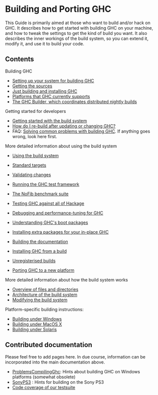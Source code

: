 # Building and Porting GHC


This Guide is primarily aimed at those who want to build and/or
hack on GHC.  It describes how to get started with building GHC on your
machine, and how to tweak the settings to get the kind of build you
want.  It also describes the inner workings of the build system, so you
can extend it, modify it, and use it to build your code.

## Contents


Building GHC

- [Setting up your system for building GHC](building/preparation)
- [Getting the sources](building/getting-the-sources)
- [Just building and installing GHC](building/quick-start)
- [Platforms that GHC currently supports](platforms)
- [The GHC Builder, which coordinates distributed nightly builds](builder)


Getting started for developers

- [Getting started with the build system](building/hacking)
- [How do I re-build after updating or changing GHC?](building/rebuilding)
- FAQ: [Solving common problems with building GHC](building/troubleshooting). If anything goes wrong, look here first.


More detailed information about using the build system

- [Using the build system](building/using)
- [Standard targets](building/standard-targets)
- [Validating changes](testing-patches)
- [Running the GHC test framework](building/running-tests)
- [The NoFib benchmark suite](building/running-no-fib)
- [Testing GHC against all of Hackage](hackage-testing)
- [Debugging and performance-tuning for GHC](debugging)

- [Understanding GHC's boot packages](commentary/libraries)
- [Installing extra packages for your in-place GHC](debugging/installing-packages-inplace)

- [Building the documentation](building/docs)
- [Installing GHC from a build](building/installing)
- [Unregisterised builds](building/unregisterised)
- [Porting GHC to a new platform](building/porting)


More detailed information about how the build system works

- [Overview of files and directories](commentary/source-tree)
- [Architecture of the build system](building/architecture)
- [Modifying the build system](building/modifying)


Platform-specific building instructions:

- [Building under Windows](building/windows)
- [Building under MacOS X](building/mac-osx)
- [Building under Solaris](building/solaris)

## Contributed documentation


Please feel free to add pages here.  In due course, information can be incorporated into the main documentation above.

- [ProblemsCompilingGhc](problems-compiling-ghc): Hints about building GHC on Windows platforms (somewhat obsolete)
- [SonyPS3](sony-p-s3) : Hints for building on the Sony PS3
- [Code coverage of our testsuite](ghc-coverage)